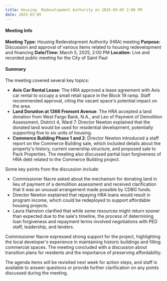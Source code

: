 ```yaml
---
title: Housing  Redevelopment Authority on 2025-03-05 2:00 PM
date: 2025-03-05
---
```

#### Meeting Info
**Meeting Type:** Housing Redevelopment Authority (HRA) meeting
**Purpose:** Discussion and approval of various items related to housing redevelopment and financing
**Date/Time:** March 5, 2025, 2:00 PM
**Location:** Live and recorded public meeting for the City of Saint Paul

#### Summary
The meeting covered several key topics:

* **Avis Car Rental Lease**: The HRA approved a lease agreement with Avis car rental to occupy a small retail space in the Block 19 ramp. Staff recommended approval, citing the vacant space's potential impact on the area.
* **Land Donation at 1366 Fremont Avenue**: The HRA accepted a land donation from West Fargo Bank, N.A., and Leo of Payment of Demolition Assessment, District 4, Ward 7. Director Newton explained that the donated land would be used for residential development, potentially supporting five to six units of housing.
* **Commerce Building Phase 1 and 2**: Director Newton introduced a staff report on the Commerce Building sale, which included details about the property's history, current ownership structure, and proposed sale to Pack Properties. The meeting also discussed partial loan forgiveness of HRA debt related to the Commerce Building project.

Some key points from the discussion include:

* Commissioner Nacre asked about the mechanism for donating land in lieu of payment of a demolition assessment and received clarification that it was an unusual arrangement made possible by CDBG funds.
* Director Newton explained that repaying HRA loans would result in program income, which could be redeployed to support affordable housing projects.
* Laura Hainston clarified that while some resources might return sooner than expected due to the sale's timeline, the process of determining loan forgiveness and repayment terms involved negotiations with PED staff, leadership, and lenders.

Commissioner Nacre expressed strong support for the project, highlighting the local developer's experience in maintaining historic buildings and filling commercial spaces. The meeting concluded with a discussion about transition plans for residents and the importance of preserving affordability.

The agenda items will be revisited next week for action steps, and staff is available to answer questions or provide further clarification on any points discussed during the meeting.

